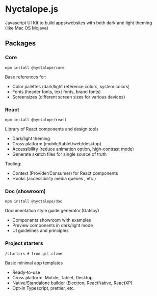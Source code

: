 # Nyctalope.js

Javascript UI Kit to build apps/websites with both dark and light theming (like Mac OS Mojave)

## Packages

### Core

```shell
npm install @nyctalope/core
```

Base references for:

- Color palettes (dark/light reference colors, system colors)
- Fonts (header fonts, text fonts, brand fonts)
- Screensizes (different screen sizes for various devices)

### React

```shell
npm install @nyctalope/react
```

Library of React components and design tools

- Dark/light theming
- Cross platform (mobile/tablet/web/desktop)
- Accessibility (reduce animation option, high-contrast mode)
- Generate sketch files for single source of truth

Tooling:

- Context (Provider/Consumer) for React components
- Hooks (accessibility media queries , etc.)

### Doc (showroom)

```shell
npm install @nyctalope/doc
```

Documentation style guide generator (Gatsby)

- Components showroom with examples
- Preview components in dark/light mode
- UI guidelines and principles

### Project starters

```shell
/starters # from git clone
```

Basic minimal app templates

- Ready-to-use
- Cross platform: Mobile, Tablet, Desktop
- Native/Standalone builder (Electron, ReactNative, ReactXP)
- Opt-in Typescript, prettier, etc.
